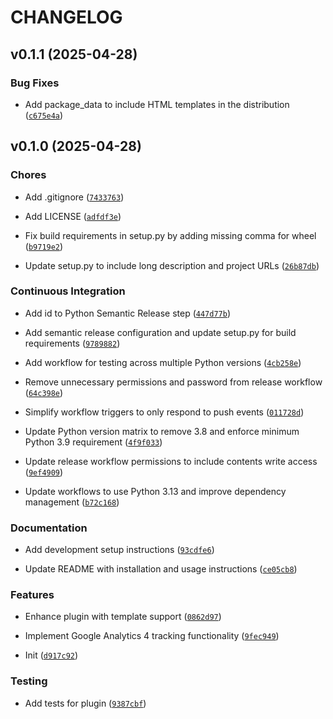 # CHANGELOG


## v0.1.1 (2025-04-28)

### Bug Fixes

- Add package_data to include HTML templates in the distribution
  ([`c675e4a`](https://github.com/ngshiheng/datasette-google-analytics/commit/c675e4a85b0773993c7aa49265420924516083ab))


## v0.1.0 (2025-04-28)

### Chores

- Add .gitignore
  ([`7433763`](https://github.com/ngshiheng/datasette-google-analytics/commit/743376312da83a7864837f5cef756366a42f93ff))

- Add LICENSE
  ([`adfdf3e`](https://github.com/ngshiheng/datasette-google-analytics/commit/adfdf3e06f3f779f3254d9452fb702bd771d2d9d))

- Fix build requirements in setup.py by adding missing comma for wheel
  ([`b9719e2`](https://github.com/ngshiheng/datasette-google-analytics/commit/b9719e2a5c3145f477015070ebfbe6c90766e266))

- Update setup.py to include long description and project URLs
  ([`26b87db`](https://github.com/ngshiheng/datasette-google-analytics/commit/26b87db6620928065e6aef095a947b94d9d83259))

### Continuous Integration

- Add id to Python Semantic Release step
  ([`447d77b`](https://github.com/ngshiheng/datasette-google-analytics/commit/447d77b67a25de24fd4fe8c5915c258b8276df24))

- Add semantic release configuration and update setup.py for build requirements
  ([`9789882`](https://github.com/ngshiheng/datasette-google-analytics/commit/978988235a1a12e4f303693968196ef44f3a6c4d))

- Add workflow for testing across multiple Python versions
  ([`4cb258e`](https://github.com/ngshiheng/datasette-google-analytics/commit/4cb258eb3d37278c359fc4c7ce570a1ea48a99ab))

- Remove unnecessary permissions and password from release workflow
  ([`64c398e`](https://github.com/ngshiheng/datasette-google-analytics/commit/64c398ecfd3272ff7d103ad4f2e2937eb50bc1cf))

- Simplify workflow triggers to only respond to push events
  ([`011728d`](https://github.com/ngshiheng/datasette-google-analytics/commit/011728d05b4c2c1d06e84f6ae28ff9ab9d9eb2f5))

- Update Python version matrix to remove 3.8 and enforce minimum Python 3.9 requirement
  ([`4f9f033`](https://github.com/ngshiheng/datasette-google-analytics/commit/4f9f033d70ce215e532578c1892c365b2e4d0364))

- Update release workflow permissions to include contents write access
  ([`9ef4909`](https://github.com/ngshiheng/datasette-google-analytics/commit/9ef4909d2a35874534a8a3a804504ac552cc677c))

- Update workflows to use Python 3.13 and improve dependency management
  ([`b72c168`](https://github.com/ngshiheng/datasette-google-analytics/commit/b72c168c7fd53647f85432d9ffd10607b3d92b17))

### Documentation

- Add development setup instructions
  ([`93cdfe6`](https://github.com/ngshiheng/datasette-google-analytics/commit/93cdfe614a121ee6cfe87564583e01c7ad6de4f4))

- Update README with installation and usage instructions
  ([`ce05cb8`](https://github.com/ngshiheng/datasette-google-analytics/commit/ce05cb80f894a64ef7c654ac985ba43410e4daa6))

### Features

- Enhance plugin with template support
  ([`0862d97`](https://github.com/ngshiheng/datasette-google-analytics/commit/0862d97d2e8d3df88e21088602cde0673091d219))

- Implement Google Analytics 4 tracking functionality
  ([`9fec949`](https://github.com/ngshiheng/datasette-google-analytics/commit/9fec949a4bb385024f0c8961c62defee42c9c7dc))

- Init
  ([`d917c92`](https://github.com/ngshiheng/datasette-google-analytics/commit/d917c9231cf3ae54b9e71eef4ea80d272352092c))

### Testing

- Add tests for plugin
  ([`9387cbf`](https://github.com/ngshiheng/datasette-google-analytics/commit/9387cbf9b1d8d79c66a76600156a0fa3f9a5dcde))
